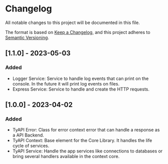 # Changelog
All notable changes to this project will be documented in this file.

The format is based on [Keep a Changelog](https://keepachangelog.com/en/1.0.0/),
and this project adheres to [Semantic Versioning](https://semver.org/spec/v2.0.0.html).

<!-- ## [Unreleased] -->
## [1.1.0] - 2023-05-03
### Added
- Logger Service: Service to handle log events that can print on the console. In the future it will print log events on files.
- Express Service: Service to handle and create the HTTP requests.

## [1.0.0] - 2023-04-02
### Added
- TyAPI Error: Class for error context error that can handle a response as a API Backend.
- TyAPI Context: Base element for the Core Library. It handles the life cycle of services.
- TyAPI Service: Handle the app services like connections to databases or bring several handlers available in the context core.